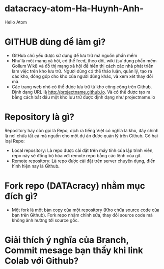 # datacracy-atom-Ha-Huynh-Anh-
Hello Atom
# GITHUB dùng để làm gì?
+ GitHub chủ yếu được sử dụng để lưu trữ mã nguồn phần mềm
+ Như là một mạng xã hội, có thể feed, theo dõi, wiki (sử dụng phần mềm Gollum Wiki) và đồ thị mạng xã hội để hiển thị cách các nhà phát triển làm việc trên kho lưu trữ. Người dùng có thể thảo luận, quản lý, tạo ra các kho, đóng góp cho kho của người dùng khác, và xem xét thay đổi mã.
+ Các trang web nhỏ có thể được lưu trữ từ kho công cộng trên Github. Định dạng URL là http://projectname.github.io. Và có thể được tạo ra bằng cách bắt đầu một kho lưu trữ được định dạng như projectname.io
# Repository là gì? 
Repository hay còn gọi là Repo, dịch ra tiếng Việt có nghĩa là kho, đây chính là nơi chứa tất cả mã nguồn cho một dự án được quản lý trên Github. Có hai loại Repo: 
+ Local repository: Là repo được cài đặt trên máy tính của lập trình viên, repo này sẽ đồng bộ hóa với remote repo bằng các lệnh của git.
+ Remote repository: Là repo được cài đặt trên server chuyên dụng, điển hình hiện nay là Github.
# Fork repo (DATAcracy) nhằm mục đích gì?
+ Một fork là một bản copy của một repository (Kho chứa source code của bạn trên Github). Fork repo nhằm chỉnh sửa, thay đổi source code mà không ảnh hưởng tới source gốc.
# Giải thích ý nghĩa của Branch, Commit mesage bạn thấy khi link Colab với Github?
